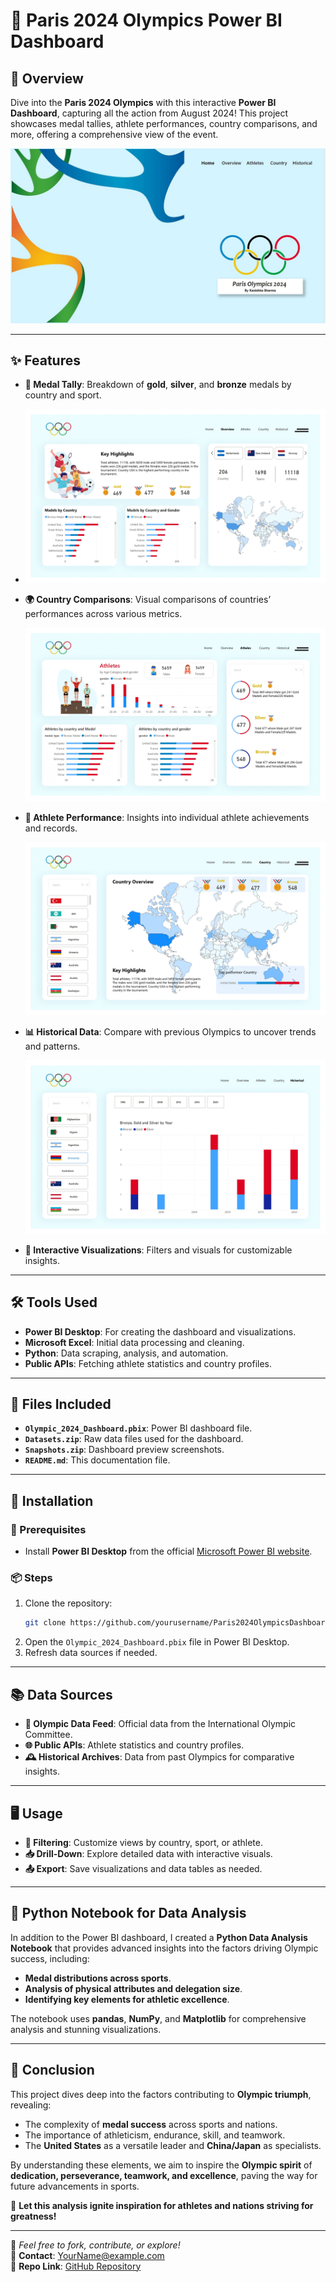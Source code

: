 # 🏅 Paris 2024 Olympics Power BI Dashboard  

## 📖 **Overview**  
Dive into the **Paris 2024 Olympics** with this interactive **Power BI Dashboard**, capturing all the action from August 2024! This project showcases medal tallies, athlete performances, country comparisons, and more, offering a comprehensive view of the event.  

![Dashboard Preview](https://github.com/SharmaKanishkaa/Paris-2024-Olympics-Data-Analysis/blob/main/Olympic-Dashboard_page-0001.jpg)

---

## ✨ **Features**  
- **🥇 Medal Tally**: Breakdown of **gold**, **silver**, and **bronze** medals by country and sport.
- 
  ![ Medal Tally](https://github.com/SharmaKanishkaa/Paris-2024-Olympics-Data-Analysis/blob/main/Olympic-Dashboard_page-0002.jpg)
  
- **🌍 Country Comparisons**: Visual comparisons of countries’ performances across various metrics.
  
  ![Country Comparisons](https://github.com/SharmaKanishkaa/Paris-2024-Olympics-Data-Analysis/blob/main/Olympic-Dashboard_page-0003.jpg)
  
- **🏃 Athlete Performance**: Insights into individual athlete achievements and records.

  ![Athlete Performance](https://github.com/SharmaKanishkaa/Paris-2024-Olympics-Data-Analysis/blob/main/Olympic-Dashboard_page-0004.jpg)
  
- **📊 Historical Data**: Compare with previous Olympics to uncover trends and patterns.

  ![ Historical Data](https://github.com/SharmaKanishkaa/Paris-2024-Olympics-Data-Analysis/blob/main/Olympic-Dashboard_page-0005.jpg)
  
- **🎨 Interactive Visualizations**: Filters and visuals for customizable insights.  

---

## 🛠️ **Tools Used**  
- **Power BI Desktop**: For creating the dashboard and visualizations.  
- **Microsoft Excel**: Initial data processing and cleaning.  
- **Python**: Data scraping, analysis, and automation.  
- **Public APIs**: Fetching athlete statistics and country profiles.  

---

## 📂 **Files Included**  
- **`Olympic_2024_Dashboard.pbix`**: Power BI dashboard file.  
- **`Datasets.zip`**: Raw data files used for the dashboard.  
- **`Snapshots.zip`**: Dashboard preview screenshots.  
- **`README.md`**: This documentation file.  

---

## 🚀 **Installation**  

### **🔑 Prerequisites**  
- Install **Power BI Desktop** from the official [Microsoft Power BI website](https://powerbi.microsoft.com/).  

### **📦 Steps**  
1. Clone the repository:  
   ```bash  
   git clone https://github.com/yourusername/Paris2024OlympicsDashboard.git  
   ```  
2. Open the `Olympic_2024_Dashboard.pbix` file in Power BI Desktop.  
3. Refresh data sources if needed.  

---

## 📚 **Data Sources**  
- **📡 Olympic Data Feed**: Official data from the International Olympic Committee.  
- **🌐 Public APIs**: Athlete statistics and country profiles.  
- **🕰️ Historical Archives**: Data from past Olympics for comparative insights.  

---

## 🖥️ **Usage**  
- **🔎 Filtering**: Customize views by country, sport, or athlete.  
- **📥 Drill-Down**: Explore detailed data with interactive visuals.  
- **📤 Export**: Save visualizations and data tables as needed.  

---

## 🐍 **Python Notebook for Data Analysis**  
In addition to the Power BI dashboard, I created a **Python Data Analysis Notebook** that provides advanced insights into the factors driving Olympic success, including:  
- **Medal distributions across sports**.  
- **Analysis of physical attributes and delegation size**.  
- **Identifying key elements for athletic excellence**.  

The notebook uses **pandas**, **NumPy**, and **Matplotlib** for comprehensive analysis and stunning visualizations.  

---

## 🏁 **Conclusion**  
This project dives deep into the factors contributing to **Olympic triumph**, revealing:  
- The complexity of **medal success** across sports and nations.  
- The importance of athleticism, endurance, skill, and teamwork.  
- The **United States** as a versatile leader and **China/Japan** as specialists.  

By understanding these elements, we aim to inspire the **Olympic spirit** of **dedication, perseverance, teamwork, and excellence**, paving the way for future advancements in sports.  

🎯 **Let this analysis ignite inspiration for athletes and nations striving for greatness!**  

---  

🌟 _Feel free to fork, contribute, or explore!_  
📧 **Contact**: YourName@example.com  
📂 **Repo Link**: [GitHub Repository](https://github.com/yourusername/Paris2024OlympicsDashboard)  
